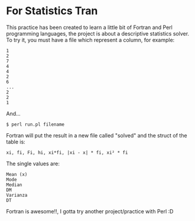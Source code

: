 # For Statistics Tran

This practice has been created to learn a little bit of Fortran and Perl programming languages, the project is about a descriptive statistics solver.
To try it, you must have a file which represent a column, for example:

```
1
2
7
4
4
2
6
...
2
2
1
```

And...
```console
$ perl run.pl filename
```

Fortran will put the result in a new file called "solved" and the struct of the table is:
```
xi, fi, Fi, hi, xi*fi, |xi - x| * fi, xi² * fi
```
The single values are:
```
Mean (x)
Mode
Median
DM
Varianza
DT
```

Fortran is awesome!!, I gotta try another project/practice with Perl :D
